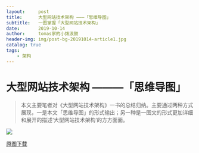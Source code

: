 ```yaml
---
layout:     post
title:      大型网站技术架构 ———「思维导图」
subtitle:   一图掌握「大型网站技术架构」
date:       2019-10-14
author:     tomas家的小拨浪鼓
header-img: img/post-bg-20191014-article1.jpg
catalog: true
tags:
    - 架构
---
```

# 大型网站技术架构 ———「思维导图」


> 本文主要笔者对《大型网站技术架构》一书的总结归纳。主要通过两种方式展现，一是本文「思维导图」的形式输出；另一种是一图文的形式更加详细和展开的描述‘大型网站技术架构’的方方面面。

![](https://linling1.github.io/programming_blog/img/20191014-article1-1.png)


[原图下载](https://linling1.github.io/programming_blog/img/20191014-article1-1.png)
